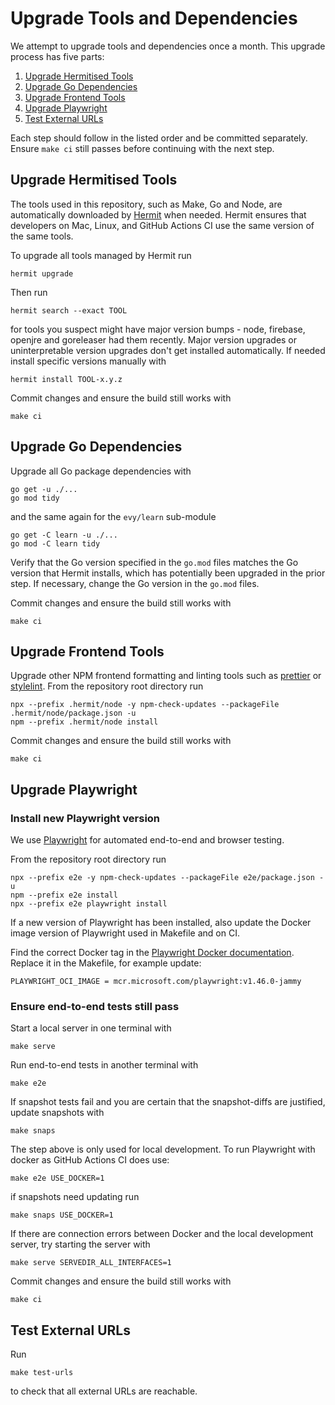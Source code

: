 # Upgrade Tools and Dependencies

We attempt to upgrade tools and dependencies once a month. This upgrade process
has five parts:

1. [Upgrade Hermitised Tools](#upgrade-hermitised-tools)
2. [Upgrade Go Dependencies](#upgrade-go-dependencies)
3. [Upgrade Frontend Tools](#upgrade-frontend-tools)
4. [Upgrade Playwright](#upgrade-playwright)
5. [Test External URLs](#test-external-urls)

Each step should follow in the listed order and be committed separately. Ensure
`make ci` still passes before continuing with the next step.

[Go Dependencies]: https://go.dev/doc/modules/managing-dependencies
[NPM]: https://www.npmjs.com/

## Upgrade Hermitised Tools

The tools used in this repository, such as Make, Go and Node, are
automatically downloaded by [Hermit] when needed. Hermit ensures that
developers on Mac, Linux, and GitHub Actions CI use the same version of
the same tools.

[Hermit]: https://cashapp.github.io/hermit/

To upgrade all tools managed by Hermit run

    hermit upgrade

Then run

    hermit search --exact TOOL

for tools you suspect might have major version bumps - node, firebase,
openjre and goreleaser had them recently. Major version upgrades or
uninterpretable version upgrades don't get installed automatically. If
needed install specific versions manually with

    hermit install TOOL-x.y.z

Commit changes and ensure the build still works with

    make ci

## Upgrade Go Dependencies

Upgrade all Go package dependencies with

    go get -u ./...
    go mod tidy

and the same again for the `evy/learn` sub-module

    go get -C learn -u ./...
    go mod -C learn tidy

Verify that the Go version specified in the `go.mod` files matches the Go
version that Hermit installs, which has potentially been upgraded in the prior
step. If necessary, change the Go version in the `go.mod` files.

Commit changes and ensure the build still works with

    make ci

## Upgrade Frontend Tools

Upgrade other NPM frontend formatting and linting tools such as [prettier] or
[stylelint]. From the repository root directory run

    npx --prefix .hermit/node -y npm-check-updates --packageFile .hermit/node/package.json -u
    npm --prefix .hermit/node install

Commit changes and ensure the build still works with

    make ci

[prettier]: https://prettier.io/
[stylelint]: https://stylelint.io/

## Upgrade Playwright

### Install new Playwright version

We use [Playwright] for automated end-to-end and browser testing.

From the repository root directory run

    npx --prefix e2e -y npm-check-updates --packageFile e2e/package.json -u
    npm --prefix e2e install
    npx --prefix e2e playwright install

If a new version of Playwright has been installed, also update the Docker image
version of Playwright used in Makefile and on CI.

Find the correct Docker tag in the [Playwright Docker documentation]. Replace it
in the Makefile, for example update:

    PLAYWRIGHT_OCI_IMAGE = mcr.microsoft.com/playwright:v1.46.0-jammy

### Ensure end-to-end tests still pass

Start a local server in one terminal with

    make serve

Run end-to-end tests in another terminal with

    make e2e

If snapshot tests fail and you are certain that the snapshot-diffs are
justified, update snapshots with

    make snaps

The step above is only used for local development. To run Playwright with docker
as GitHub Actions CI does use:

    make e2e USE_DOCKER=1

if snapshots need updating run

    make snaps USE_DOCKER=1

If there are connection errors between Docker and the local development server,
try starting the server with

    make serve SERVEDIR_ALL_INTERFACES=1

Commit changes and ensure the build still works with

    make ci

[Playwright]: https://playwright.dev/
[Playwright Docker documentation]: https://playwright.dev/docs/docker

## Test External URLs

Run

    make test-urls

to check that all external URLs are reachable.
